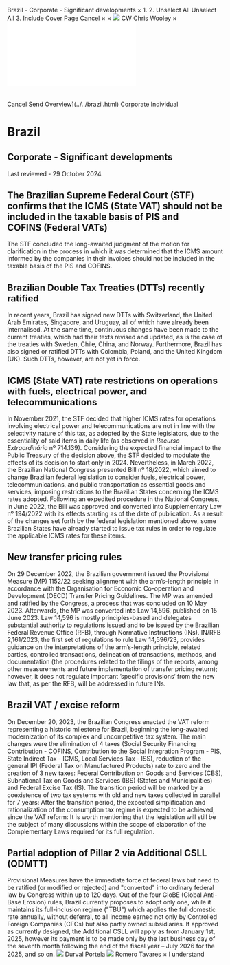 Brazil - Corporate - Significant developments
×
1.
2.
Unselect All
Unselect All
3.
Include Cover Page
Cancel
×
×
![](../../-/media/world-wide-tax-summaries/attachments/global---chris-wooley.ashx%3Frev=ac5e5f3223b34096b1afc2a6009c7320&revision=ac5e5f32-23b3-4096-b1af-c2a6009c7320&hash=859B7ADC84DC2CBEC9760E9E6EE7DE6D0A8BFCDF)
CW
Chris Wooley
×
![](significant-developments.html)
######
Cancel
Send
Overview](../../brazil.html)
Corporate
Individual
# Brazil
## Corporate - Significant developments
Last reviewed - 29 October 2024
## The Brazilian Supreme Federal Court (STF) confirms that the ICMS (State VAT) should not be included in the taxable basis of PIS and COFINS (Federal VATs)
The STF concluded the long-awaited judgment of the motion for clarification in the process in which it was determined that the ICMS amount informed by the companies in their invoices should not be included in the taxable basis of the PIS and COFINS.
## Brazilian Double Tax Treaties (DTTs) recently ratified
In recent years, Brazil has signed new DTTs with Switzerland, the United Arab Emirates, Singapore, and Uruguay, all of which have already been internalised.
At the same time, continuous changes have been made to the current treaties, which had their texts revised and updated, as is the case of the treaties with Sweden, Chile, China, and Norway.
Furthermore, Brazil has also signed or ratified DTTs with Colombia, Poland, and the United Kingdom (UK). Such DTTs, however, are not yet in force.
## ICMS (State VAT) rate restrictions on operations with fuels, electrical power, and telecommunications
In November 2021, the STF decided that higher ICMS rates for operations involving electrical power and telecommunications are not in line with the selectivity nature of this tax, as adopted by the State legislators, due to the essentiality of said items in daily life (as observed in *Recurso Extraordinário* nº 714.139).
Considering the expected financial impact to the Public Treasury of the decision above, the STF decided to modulate the effects of its decision to start only in 2024.
Nevertheless, in March 2022, the Brazilian National Congress presented Bill nº 18/2022, which aimed to change Brazilian federal legislation to consider fuels, electrical power, telecommunications, and public transportation as essential goods and services, imposing restrictions to the Brazilian States concerning the ICMS rates adopted.
Following an expedited procedure in the National Congress, in June 2022, the Bill was approved and converted into Supplementary Law nº 194/2022 with its effects starting as of the date of publication.
As a result of the changes set forth by the federal legislation mentioned above, some Brazilian States have already started to issue tax rules in order to regulate the applicable ICMS rates for these items.
## New transfer pricing rules
On 29 December 2022, the Brazilian government issued the Provisional Measure (MP) 1152/22 seeking alignment with the arm’s-length principle in accordance with the Organisation for Economic Co-operation and Development (OECD) Transfer Pricing Guidelines. The MP was amended and ratified by the Congress, a process that was concluded on 10 May 2023. Afterwards, the MP was converted into Law 14,596, published on 15 June 2023.
Law 14,596 is mostly principles-based and delegates substantial authority to regulations issued and to be issued by the Brazilian Federal Revenue Office (RFB), through Normative Instructions (INs).
IN/RFB 2,161/2023, the first set of regulations to rule Law 14,596/23, provides guidance on the interpretations of the arm’s-length principle, related parties, controlled transactions, delineation of transactions, methods, and documentation (the procedures related to the filings of the reports, among other measurements and future implementation of transfer pricing return); however, it does not regulate important ’specific provisions‘ from the new law that, as per the RFB, will be addressed in future INs.
## Brazil VAT / excise reform
On December 20, 2023, the Brazilian Congress enacted the VAT reform representing a historic milestone for Brazil, beginning the long-awaited modernization of its complex and uncompetitive tax system.
The main changes were the elimination of 4 taxes (Social Security Financing Contribution - COFINS, Contribution to the Social Integration Program - PIS, State Indirect Tax - ICMS, Local Services Tax - ISS), reduction of the general IPI (Federal Tax on Manufactured
Products) rate to zero and the creation of 3 new taxes: Federal Contribution on Goods and Services (CBS), Subnational Tax on Goods and Services (IBS) (States and Municipalities) and Federal Excise Tax (IS).
The transition period will be marked by a coexistence of two tax systems with old and new taxes collected in parallel for 7 years:
After the transition period, the expected simplification and rationalization of the consumption tax regime is expected to be achieved, since the VAT reform:
It is worth mentioning that the legislation will still be the subject of many discussions within the scope of elaboration of the Complementary Laws required for its full regulation.
## Partial adoption of Pillar 2 via Additional CSLL (QDMTT)
Provisional Measures have the immediate force of federal laws but need to be ratified (or
modified or rejected) and "converted" into ordinary federal law by Congress within up to 120 days.
Out of the four GloBE (Global Anti-Base Erosion) rules, Brazil currently proposes to adopt only one, while it maintains its full-inclusion regime ("TBU") which applies the full domestic rate annually, without deferral, to all income earned not only by Controlled Foreign Companies (CFCs) but also partly owned subsidiaries.
If approved as currently designed, the Additional CSLL will apply as from January 1st, 2025, however its payment is to be made only by the last business day of the seventh month following the end of the fiscal year – July 2026 for the 2025, and so on.
![](../../-/media/world-wide-tax-summaries/attachments/brazil---durval_portela.ashx%3Frev=18870cb16f8043c7abef1b9b8d7cd339&revision=18870cb1-6f80-43c7-abef-1b9b8d7cd339&hash=E430A05E529A89AE68B8B2535D0F0763E257F879)
Durval Portela
![](../../-/media/world-wide-tax-summaries/attachments/brazil---romero_tavares.ashx%3Frev=2ced49c228bd4911a243aea4e5a27af9&revision=2ced49c2-28bd-4911-a243-aea4e5a27af9&hash=9E413E59ADA4195A859D21B98E43F27D9A5B7F77)
Romero Tavares
×
I understand